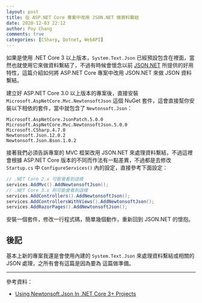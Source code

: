 ```yaml
---
layout: post
title: 在 ASP.NET Core 專案中改用 JSON.NET 做資料繫結
date: 2020-12-03 22:12
author: Poy Chang
comments: true
categories: [CSharp, Dotnet, WebAPI]
---
```


如果是使用 .NET Core 3 以上版本，`System.Text.Json` 已經預設包含在裡面，當然也就使用它來做資料繫結了，不過有時候會懷念以前 [JSON.NET](https://www.newtonsoft.com/json) 所提供的好用特性，這篇介紹如何將 ASP.NET Core 專案中改用 JSON.NET 來做 JSON 資料繫結。

建立好 ASP.NET Core 3.0 以上版本的專案後，直接安裝 `Microsoft.AspNetCore.Mvc.NewtonsoftJson` 這個 NuGet 套件，這會直接幫你安裝以下相依的套件，當中就包含了 `Newtonsoft.Json`：

```
Microsoft.AspNetCore.JsonPatch.5.0.0
Microsoft.AspNetCore.Mvc.NewtonsoftJson.5.0.0
Microsoft.CSharp.4.7.0
Newtonsoft.Json.12.0.2
Newtonsoft.Json.Bson.1.0.2
```

接著我們必須告訴專案的 MVC 框架改用 JSON.NET 來處理資料繫結，不過這裡會根據 ASP.NET Core 版本的不同而作法有一點差異，不過都是去修改 `Startup.cs` 中 `ConfigureServices()` 內的設定，直接參考下面設定：

```csharp
// .NET Core 2.x 可能會看到這樣
services.AddMvc().AddNewtonsoftJson();
// .NET Core 3.x 則可能會看到這樣
services.AddControllers().AddNewtonsoftJson();
services.AddControllersWithViews().AddNewtonsoftJson();
services.AddRazorPages().AddNewtonsoftJson();
```

安裝一個套件，修改一行程式碼，簡單幾個動作，重新回到 JSON.NET 的懷抱。

## 後記

基本上新的專案我還是會使用內建的 `System.Text.Json` 來處理資料繫結或相關的 JSON 處理，之所有會有這篇是因為要為 []() 這篇做準備。

----------

參考資料：

* [Using Newtonsoft.Json In .NET Core 3+ Projects](https://dotnetcoretutorials.com/2019/12/19/using-newtonsoft-json-in-net-core-3-projects/)
